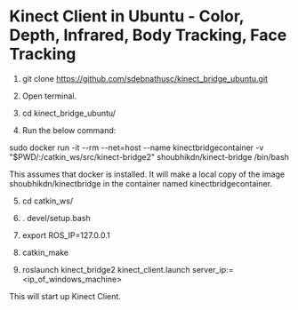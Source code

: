 # Kinect Client in Ubuntu - Color, Depth, Infrared, Body Tracking, Face Tracking


1) git clone https://github.com/sdebnathusc/kinect_bridge_ubuntu.git

2) Open terminal. 

3) cd kinect_bridge_ubuntu/ 
 
4) Run the below command: 
 
  sudo docker run -it --rm --net=host --name kinectbridgecontainer  -v "$PWD/:/catkin_ws/src/kinect-bridge2" shoubhikdn/kinect-bridge /bin/bash 
 
  This assumes that docker is installed. It will make a local copy of the image shoubhikdn/kinectbridge in the container named kinectbridgecontainer. 
 
5) cd catkin_ws/ 

6) . devel/setup.bash 

7) export ROS_IP=127.0.0.1   

8) catkin_make 

9) roslaunch kinect_bridge2 kinect_client.launch server_ip:=<ip_of_windows_machine> 

This will start up Kinect Client. 
